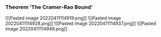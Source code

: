 ### Theorem 'The Cramer-Rao Bound'
![[Pasted image 20220411114919.png]]
![[Pasted image 20220411114928.png]]
![[Pasted image 20220411114937.png]]
![[Pasted image 20220411114949.png]]
